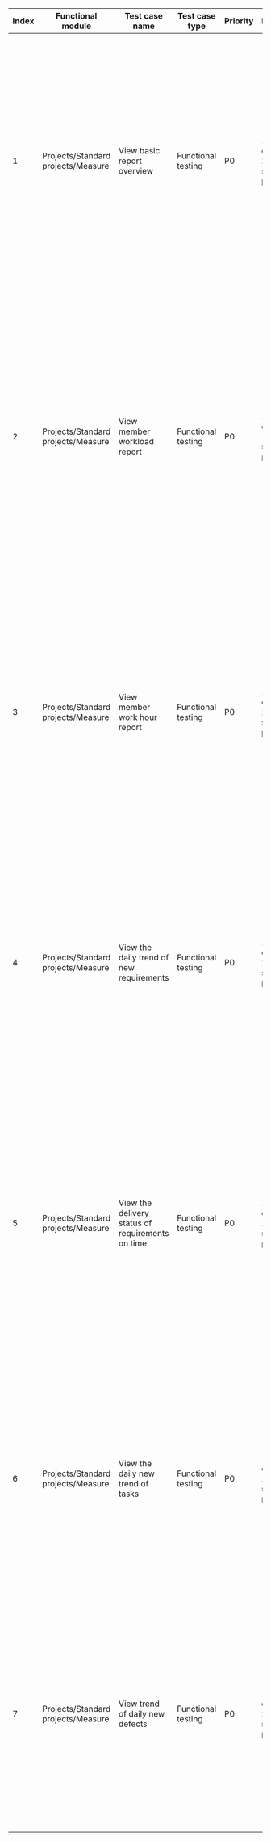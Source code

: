 | Index | Functional module | Test case name | Test case type | Priority | Precondition | Step description | Expected result | Remarks |
| - | - | - | - | - | - | - | - | - |
| 1 | Projects/Standard projects/Measure | View basic report overview | Functional testing | P0 | 1. Create enterprise A<br>2. Create a standard project P | 1. Enter project P<br>2. Click on "Metrics" in the left menu | 1. Enter normally, display overview page by default<br>2. The default view is the basic report overview page, showing 'Project Basic Data', 'Work Item Types' bar chart, 'Code Commit Frequency Trend' line chart, and 'Members' table |  |
| 2 | Projects/Standard projects/Measure | View member workload report | Functional testing | P0 | 1. Create enterprise A<br>2. Create a standard project P | 1. Enter project P<br>2. Click on "Metrics" in the left menu | 1. Enter normally, display overview page by default<br>2. By default, go to the member load report page<br>3. Enter the member workload report page, which displays a bar chart of completed and unfinished work items for each member. The table data is correct. |  |
| 3 | Projects/Standard projects/Measure | View member work hour report | Functional testing | P0 | 1. Create enterprise A<br>2. Create a standard project P | 1. Enter project P<br>2. Click on "Metrics" in the left menu<br>3. Click on the 'Member Work Hours Report' in the left menu | 1. Enter normally, display overview page by default<br>2. By default, go to the member load report page<br>3. Enter the member work hour report page, display the daily work table for each member, and the table data is correct. |  |
| 4 | Projects/Standard projects/Measure | View the daily trend of new requirements | Functional testing | P0 | 1. Create enterprise A<br>2. Create a standard project P | 1. Enter project P<br>2. Click on "Metrics" in the left menu<br>3. Click on "Daily New Trend of Requirements" in the left menu | 1. Enter normally, display overview page by default<br>2. By default, go to the member load report page<br>3. Enter the daily new requirement trend page, the page displays the daily new requirement line chart, and the data is correct |  |
| 5 | Projects/Standard projects/Measure | View the delivery status of requirements on time | Functional testing | P0 | 1. Create enterprise A<br>2. Create a standard project P | 1. Enter project P<br>2. Click on "Metrics" in the left menu<br>3. Click on 'Delivery on time' in the left menu | 1. Enter normally, display overview page by default<br>2. By default, go to the member load report page<br>3. Enter the 'Daily New Demand Trend' page, the page displays the on-time delivery status of the demand, and the data is correct. |  |
| 6 | Projects/Standard projects/Measure | View the daily new trend of tasks | Functional testing | P0 | 1. Create enterprise A<br>2. Create a standard project P | 1. Enter project P<br>2. Click on "Metrics" in the left menu<br>3. Click on 'Daily New Task Trend' in the left menu | 1. Enter normally, display overview page by default<br>2. By default, go to the member load report page<br>3. Enter the daily new task trend page, the page displays the daily new task line chart, and the data is correct |  |
| 7 | Projects/Standard projects/Measure | View trend of daily new defects | Functional testing | P0 | 1. Create enterprise A<br>2. Create a standard project P | 1. Enter project P<br>2. Click on "Metrics" in the left menu<br>3. Click on 'Daily New Defect Trend' in the left menu | 1. Enter normally, display overview page by default<br>2. By default, go to the member load report page<br>3. Enter the daily new defect trend page, the page displays the daily new defect line chart, and the data is correct |  |

